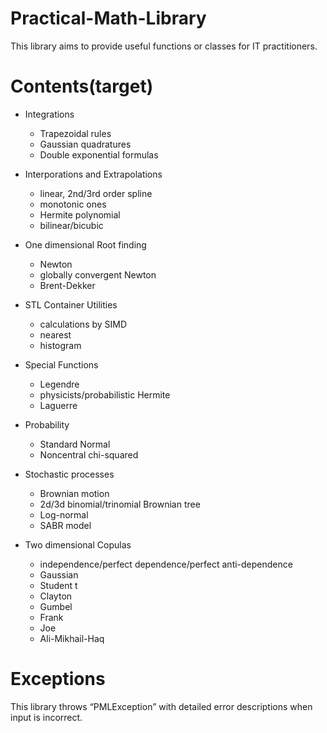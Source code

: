 # Practical-Math-Library
This library aims to provide useful functions or classes for IT practitioners.

# Contents(target)
 - Integrations
    - Trapezoidal rules
    - Gaussian quadratures
    - Double exponential formulas
    
 - Interporations and Extrapolations
    - linear, 2nd/3rd order spline
    - monotonic ones
    - Hermite polynomial
    - bilinear/bicubic

 - One dimensional Root finding
    - Newton
    - globally convergent Newton
    - Brent-Dekker
    
 - STL Container Utilities
    - calculations by SIMD
    - nearest
    - histogram
    
 - Special Functions
    - Legendre
    - physicists/probabilistic Hermite
    - Laguerre
 
 - Probability
    - Standard Normal
    - Noncentral chi-squared
 
 - Stochastic processes
    - Brownian motion
    - 2d/3d binomial/trinomial Brownian tree
    - Log-normal
    - SABR model
    
 - Two dimensional Copulas
    - independence/perfect dependence/perfect anti-dependence
    - Gaussian
    - Student t
    - Clayton
    - Gumbel
    - Frank
    - Joe
    - Ali-Mikhail-Haq

# Exceptions
This library throws “PMLException” with detailed error descriptions when input is incorrect.

